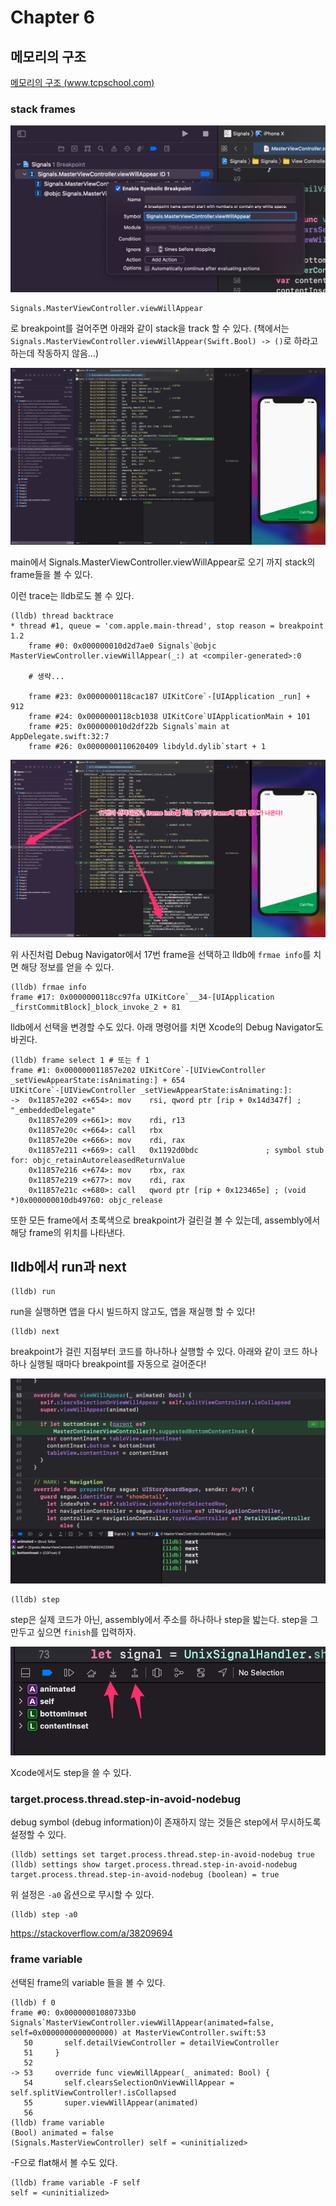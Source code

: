 # Chapter 6

## 메모리의 구조

[메모리의 구조 (www.tcpschool.com)](http://www.tcpschool.com/c/c_memory_structure)

### stack frames

![](images/6.png)

```
Signals.MasterViewController.viewWillAppear
```

로 breakpoint를 걸어주면 아래와 같이 stack을 track 할 수 있다. (책에서는 `Signals.MasterViewController.viewWillAppear(Swift.Bool) -> ()`로 하라고 하는데 작동하지 않음...)

![](images/7.png)

main에서 Signals.MasterViewController.viewWillAppear로 오기 까지 stack의 frame들을 볼 수 있다.

이런 trace는 lldb로도 볼 수 있다.

```
(lldb) thread backtrace
* thread #1, queue = 'com.apple.main-thread', stop reason = breakpoint 1.2
    frame #0: 0x000000010d2d7ae0 Signals`@objc MasterViewController.viewWillAppear(_:) at <compiler-generated>:0
    
    # 생략...
    
    frame #23: 0x0000000118cac187 UIKitCore`-[UIApplication _run] + 912
    frame #24: 0x0000000118cb1038 UIKitCore`UIApplicationMain + 101
    frame #25: 0x000000010d2df22b Signals`main at AppDelegate.swift:32:7
    frame #26: 0x0000000110620409 libdyld.dylib`start + 1
```

![](images/8.png)

위 사진처럼 Debug Navigator에서 17번 frame을 선택하고 lldb에 `frmae info`를 치면 해당 정보를 얻을 수 있다.

```
(lldb) frmae info
frame #17: 0x0000000118cc97fa UIKitCore`__34-[UIApplication _firstCommitBlock]_block_invoke_2 + 81
```

lldb에서 선택을 변경할 수도 있다. 아래 명령어를 치면 Xcode의 Debug Navigator도 바귄다.

```
(lldb) frame select 1 # 또는 f 1
frame #1: 0x000000011857e202 UIKitCore`-[UIViewController _setViewAppearState:isAnimating:] + 654
UIKitCore`-[UIViewController _setViewAppearState:isAnimating:]:
->  0x11857e202 <+654>: mov    rsi, qword ptr [rip + 0x14d347f] ; "_embeddedDelegate"
    0x11857e209 <+661>: mov    rdi, r13
    0x11857e20c <+664>: call   rbx
    0x11857e20e <+666>: mov    rdi, rax
    0x11857e211 <+669>: call   0x1192d0bdc               ; symbol stub for: objc_retainAutoreleasedReturnValue
    0x11857e216 <+674>: mov    rbx, rax
    0x11857e219 <+677>: mov    rdi, rax
    0x11857e21c <+680>: call   qword ptr [rip + 0x123465e] ; (void *)0x000000010db49760: objc_release
```

또한 모든 frame에서 초록색으로 breakpoint가 걸린걸 볼 수 있는데, assembly에서 해당 frame의 위치를 나타낸다.

## lldb에서 run과 next

```
(lldb) run
```

run을 실행하면 앱을 다시 빌드하지 않고도, 앱을 재실행 할 수 있다!

```
(lldb) next
```

breakpoint가 걸린 지점부터 코드를 하나하나 실행할 수 있다. 아래와 같이 코드 하나하나 실행될 때마다 breakpoint를 자동으로 걸어준다!

![](images/9.png)

```
(lldb) step
```

step은 실제 코드가 아닌, assembly에서 주소를 하나하나 step을 밟는다. step을 그만두고 싶으면 `finish`를 입력하자.

![](images/10.png)

Xcode에서도 step을 쓸 수 있다.

### target.process.thread.step-in-avoid-nodebug

debug symbol (debug information)이 존재하지 않는 것들은 step에서 무시하도록 설정할 수 있다.

```
(lldb) settings set target.process.thread.step-in-avoid-nodebug true
(lldb) settings show target.process.thread.step-in-avoid-nodebug
target.process.thread.step-in-avoid-nodebug (boolean) = true
```

위 설정은 `-a0` 옵션으로 무시할 수 있다.

```
(lldb) step -a0
```

https://stackoverflow.com/a/38209694

### frame variable

선택된 frame의 variable 들을 볼 수 있다.

```
(lldb) f 0
frame #0: 0x00000001080733b0 Signals`MasterViewController.viewWillAppear(animated=false, self=0x0000000000000000) at MasterViewController.swift:53
   50  	    self.detailViewController = detailViewController
   51  	  }
   52  	
-> 53  	  override func viewWillAppear(_ animated: Bool) {
   54  	    self.clearsSelectionOnViewWillAppear = self.splitViewController!.isCollapsed
   55  	    super.viewWillAppear(animated)
   56  	
(lldb) frame variable
(Bool) animated = false
(Signals.MasterViewController) self = <uninitialized>
```

-F으로 flat해서 볼 수도 있다.

```
(lldb) frame variable -F self
self = <uninitialized>
```

